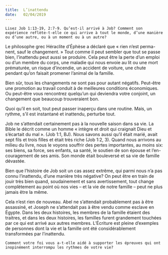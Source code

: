 ```yaml
---
title:  L’inattendu
date:   02/04/2019
---
```


`Lisez Job 1:13-19, 2:7-9. Qu’est-il arrivé à Job? Comment son expérience reflète-t-elle ce qui arrive à tout le monde, d’une manière ou d’une autre, ou à un moment ou à un autre?`

Le philosophe grec Héraclite d’Éphèse a déclaré que « rien n’est perma- nent, sauf le changement. » Tout comme il peut sembler que tout se passe bien, l’inattendu peut aussi se produire. Cela peut être la perte d’un emploi ou d’un membre du corps, une maladie qui nous envoie au lit ou une mort prématurée, un risque d’incendie, un accident de voiture, une chute pendant qu’on faisait promener l’animal de la famille.

Bien sûr, tous les changements ne sont pas pour autant négatifs. Peut-être une promotion au travail conduit à de meilleures conditions économiques. Ou peut-être vous rencontrez quelqu’un qui deviendra votre conjoint, un changement que beaucoup trouveraient bon.

Quoi qu’il en soit, tout peut passer inaperçu dans une routine. Mais, un rythme, s’il est instantané et inattendu, perturbe tout.

Job ne s’attendait certainement pas à la nouvelle saison dans sa vie. La Bible le décrit comme un homme « intègre et droit qui craignait Dieu et s’écartait du mal ». (Job 1:1, BJ). Nous savons aussi qu’il était marié, avait sept fils et trois filles et était très riche (Job 1:2, 3). Quand nous arrivons au milieu du livre, nous le voyons souffrir des pertes importantes, au moins six: ses biens, sa force, ses enfants, sa santé, le soutien de son épouse et l’en- couragement de ses amis. Son monde était bouleversé et sa vie de famille dévastée.

Bien que l’histoire de Job soit un cas assez extrême, qui parmi nous n’a pas connu l’inattendu, d’une manière très négative? On peut être en train de jouir très bien quand, soudainement et sans avertissement, tout change complètement au point où nos vies – et la vie de notre famille – peut ne plus jamais être la même.

Cela n’est rien de nouveau. Abel ne s’attendait probablement pas à être assassiné, et Joseph ne s’attendait pas à être vendu comme esclave en Égypte. Dans les deux histoires, les membres de la famille étaient des traitres, et dans les deux histoires, les familles furent grandement touchées par ce qui est arrivé aux autres membres. L’Écriture est pleine d’exemples de personnes dont la vie et la famille ont été considérablement transformées par l’inattendu.

`Comment votre foi vous a-t-elle aidé à supporter les épreuves qui ont inopinément interrompu les rythmes de votre vie?`